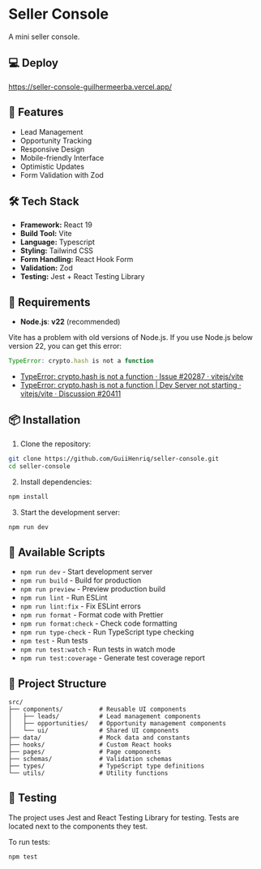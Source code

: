 # Seller Console

A mini seller console.

## 💻 Deploy

https://seller-console-guilhermeerba.vercel.app/

## 🚀 Features

- Lead Management
- Opportunity Tracking
- Responsive Design
- Mobile-friendly Interface
- Optimistic Updates
- Form Validation with Zod

## 🛠️ Tech Stack

- **Framework:** React 19
- **Build Tool:** Vite
- **Language:** Typescript
- **Styling:** Tailwind CSS
- **Form Handling:** React Hook Form
- **Validation:** Zod
- **Testing:** Jest + React Testing Library

## 📌 Requirements

- **Node.js**: **v22** (recommended)

Vite has a problem with old versions of Node.js. If you use Node.js below version 22, you can get this error:

```js
TypeError: crypto.hash is not a function
```
 - [TypeError: crypto.hash is not a function · Issue #20287 · vitejs/vite](https://github.com/vitejs/vite/issues/20287)
 - [TypeError: crypto.hash is not a function | Dev Server not starting · vitejs/vite · Discussion #20411](https://github.com/vitejs/vite/discussions/20411)

## 📦 Installation

1. Clone the repository:
```bash
git clone https://github.com/GuiiHenriq/seller-console.git
cd seller-console
```

2. Install dependencies:
```bash
npm install
```

3. Start the development server:
```bash
npm run dev
```

## 🔧 Available Scripts

- `npm run dev` - Start development server
- `npm run build` - Build for production
- `npm run preview` - Preview production build
- `npm run lint` - Run ESLint
- `npm run lint:fix` - Fix ESLint errors
- `npm run format` - Format code with Prettier
- `npm run format:check` - Check code formatting
- `npm run type-check` - Run TypeScript type checking
- `npm test` - Run tests
- `npm run test:watch` - Run tests in watch mode
- `npm run test:coverage` - Generate test coverage report

## 📁 Project Structure

```
src/
├── components/          # Reusable UI components
│   ├── leads/           # Lead management components
│   ├── opportunities/   # Opportunity management components
│   └── ui/              # Shared UI components
├── data/                # Mock data and constants
├── hooks/               # Custom React hooks
├── pages/               # Page components
├── schemas/             # Validation schemas
├── types/               # TypeScript type definitions
└── utils/               # Utility functions
```

## 🧪 Testing

The project uses Jest and React Testing Library for testing. Tests are located next to the components they test.

To run tests:
```bash
npm test
```

